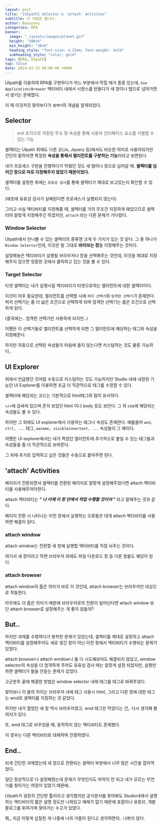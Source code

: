 ```yaml
---
layout: post
title: "[UIpath] Selector & 'attach' Activites"
subtitle: 이 사람은 봅니다.
author: Bonazoey
categories: RPA
banner:
  image: "./assets/images/planet.gif"
  height: "100vh"
  min_height: "38vh"
  heading_style: "font-size: 4.25em; font-weight: bold"
  subheading_style: "color: gold"
tags: [RPA, UIpath]
top: false
date: 2024-03-25 09:00:00 +0900
---
```


UIpath를 이용하여 RPA를 구현하다가 어느 부분에서 막힐 때가 종종 있는데, `Use Application/Browser` 액티비티 내에서 시퀀스를 만들다가 새 창이나 탭으로 넘어가면서 생기는 문제였다.

이 때 이것저것 찾아보다가 `셀렉터`의 개념을 알게되었다.

## Selector
 
> xml 조각으로 저장된 주소 및 속성을 통해 사용자 인터페이스 요소를 식별할 수 있는 기능

셀렉터는 UIpath 외에도 다른 곳(Js, Jquery 등)에서도 비슷한 의미로 사용이되지만 간단히 말하자면 특정한 **속성을 통해서 엘리먼트를 구분하는 기능**이라고 보면된다.

내가 프로세스 구현을 진행하다가 막혔던 것도 새 탭이나 창으로 넘어갈 때, **셀렉터를 넘어간 창으로 따로 지정해주지 않았기 때문이었다.**

셀렉터를 설정한 후에는 `유효성 검사`를 통해 셀렉터가 제대로 보고있는지 확인할 수 있다.

(애초에 유효성 검사가 실패된다면 프로세스가 실행되지 않는다)

그리고 사실 액티비티를 지정해줄 때, 셀렉터를 거의 무조건 지정하게 돼있으므로 셀렉터야 알맞게 지정해주긴 하겠지만, `attach` 라는 다른 문제가 기다렸다..

### Window Selector

UIpath에서 만나볼 수 있는 셀렉터의 종류엔 크게 두 가지가 있는 것 같다. 그 중 하나가 `Window Selector`인데, 이것은 말 그대로 **바라보는 창**을 지정해주는 것이다. 

설정해놓은 액티비티가 실행될 브라우저나 창을 선택해주는 것인데, 이것을 제대로 지정해주지 않으면 엉뚱한 곳에서 클릭하고 있는 것을 볼 수 있다.

### Target Selector

타겟 셀렉터는 내가 실행시킬 액티비티가 타겟으로하는 엘리먼트에 대한 셀렉터이다.

이것이 아주 중요한데, 엘리먼트를 선택할 시에 `퍼지 선택기`와 `엄격한 선택기`가 존재한다. 퍼지 선택기는 좀 더 넓은 조건으로 선택하게 되며 엄격한 선택기는 좁은 조건으로 선택하게 된다.

(결국에는.. 엄격한 선택기만 사용하게 되지만..)

어쨌든 이 선택기들로 엘리먼트를 선택하게 되면 그 엘리먼트에 해당하는 태그와 속성을 지정해준다.

하지만 자동으로 선택된 속성들이 마음에 들지 않는다면 커스텀하는 것도 물론 가능하다,.

## UI Explorer

위에서 언급했던 것처럼 수동으로 커스텀하는 것도 가능하지만 Studio 내에 내장된 기능인 UI Explorer를 이용하면 조금 더 직관적으로 태그를 수정할 수 있다.

셀렉터에 해당되는 코드는 기본적으로 html태그와 많이 유사하다.

`</>`에 감싸져 있으며 흔히 보았던 html 이나 body 등도 보인다. 그 외 css에 해당되는 속성들도 볼 수 있다.

하지만 그 외에도 UI explorer에서 사용하는 태그나 속성도 존재한다. 예를들어 `wnd, ctrl, ...` 태그, `aaname, visibleinnertext, ...` 속성들이 그 예이다.

어쨌든 UI explorer에서는 내가 찍었던 엘리먼트에 추가적으로 붙일 수 있는 태그들과 속성들을 좀 더 직관적으로 보여준다.

그 외에 추가로 입력하고 싶은 것들은 수동으로 붙여주면 된다.

## 'attach' Activities

페이지가 전환되면서 셀렉터를 전환된 페이지로 알맞게 설정해주었다면 attach 액티비티를 사용해주어야한다.

attach 액티비티는 ***" 나 이제 이 창 안에서 작업 수행할 것이야 "*** 라고 말해주는 것과 같다.

페이지 전환 시 나타나는 이전 창에서 실행하는 오류들은 대개 attach 액티비티를 사용하면 해결이 된다.

### attach window

attach window는 전환할 새 창에 실행할 액티비티를 직접 놔주는 것이다.

여기서 새 창이라고 하면 브라우저 외에도 파일 다운로드 창 등 다른 창들도 해당이 된다.

### attach browser

attach window의 좁은 의미가 바로 이 것인데, attach browser는 브라우저만 대상으로 작동한다.

아무래도 더 좁은 의미기 때문에 브라우저로의 전환이 일어난다면 attach window 보단 attach browser로 설정해주는 게 좋지 않을까?

## But..

하지만 과제를 수행하다가 봉착한 문제가 있었는데, 셀렉터를 제대로 설정하고 attach 액티비티를 설정해주어도 새로 생긴 창이 아닌 이전 창에서 액티비티가 수행되는 문제가 있었다.

attach browser나 attach window나 둘 다 시도해보아도 해결되지 않았고, window selector의 속성을 더 엄격하게 주어도 유효성 검사 때는 알맞게 설정 되었지만, 실행만하면 셀렉터가 말을 안듣는 문제가 있었다.

고군분투 끝에 해결한 방법은 window selector 내에 <html> 태그를 <wnd> 태그로 바꿔주었다.

찾아보니 이 둘의 차이는 브라우저 내에 태그 사용시 html, 그리고 다른 창에 대한 태그는 wnd로 셀렉터를 지정하는 것 같았다.

하지만 내가 열었던 새 창 역시 브라우저였고, wnd 태그만 먹었다는 건,. 다시 생각해 볼 여지가 있다.

또, wnd 태그로 바꾸었을 때, 동작하지 않는 액티비티도 존재했다.

이 경우는 다른 액티비티로 대체하여 진행하였다.

## End..

되게 간단한 과제였는데 새 창으로 전환되는 셀렉터 부분에서 너무 많은 시간을 잡아먹었다.

일단 정상적으로 다 설정해줬는데 문제가 무엇인지도 파악이 안 되고 내가 모르는 무언가를 찾아가는 여정이 있었기 때문에..

UIpath가 굉장히 간단한 툴이라고 생각했지만 공식문서를 찾아봐도 Studio내에서 설명하는 액티비티의 짧은 설명 정도만 나와있고 예제가 없기 때문에 포럼이나 유튜브, 개발 블로그를 뒤져가며 찾아가는 수고가 있었다.

뭐,, 지금 이렇게 삽질한 게 나중에 나의 거름이 된다고 생각하면야.. 나쁘지 않다.
